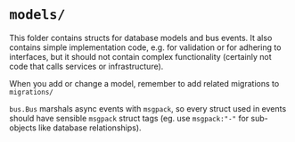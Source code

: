 # `models/`

This folder contains structs for database models and bus events. It also contains simple implementation code, e.g. for validation or for adhering to interfaces, but it should not contain complex functionality (certainly not code that calls services or infrastructure).

When you add or change a model, remember to add related migrations to `migrations/`

`bus.Bus` marshals async events with `msgpack`, so every struct used in events should have sensible `msgpack` struct tags (eg. use `msgpack:"-"` for sub-objects like database relationships).
